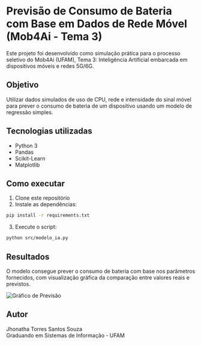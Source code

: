 # Previsão de Consumo de Bateria com Base em Dados de Rede Móvel (Mob4Ai - Tema 3)

Este projeto foi desenvolvido como simulação prática para o processo seletivo do Mob4Ai (UFAM), Tema 3: Inteligência Artificial embarcada em dispositivos móveis e redes 5G/6G.

## Objetivo

Utilizar dados simulados de uso de CPU, rede e intensidade do sinal móvel para prever o consumo de bateria de um dispositivo usando um modelo de regressão simples.

## Tecnologias utilizadas

- Python 3
- Pandas
- Scikit-Learn
- Matplotlib

## Como executar

1. Clone este repositório
2. Instale as dependências:
```bash
pip install -r requirements.txt
```
3. Execute o script:
```bash
python src/modelo_ia.py
```

## Resultados

O modelo consegue prever o consumo de bateria com base nos parâmetros fornecidos, com visualização gráfica da comparação entre valores reais e previstos.

![Gráfico de Previsão](imagens/grafico_previsao.png)

## Autor

Jhonatha Torres Santos Souza  
Graduando em Sistemas de Informação - UFAM  
